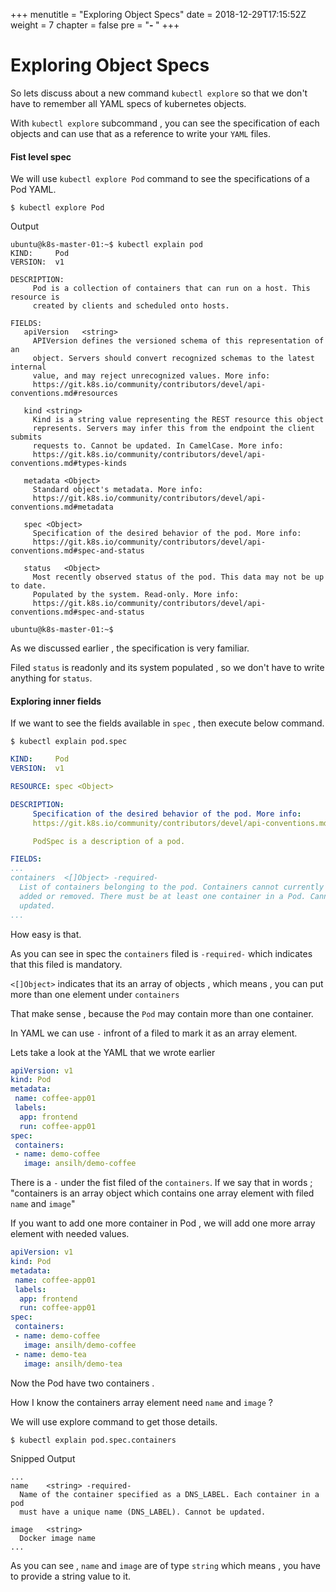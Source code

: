 +++
menutitle = "Exploring Object Specs"
date = 2018-12-29T17:15:52Z
weight = 7
chapter = false
pre = "<b>- </b>"
+++

# Exploring Object Specs

So lets discuss about a new command `kubectl explore` so that we don't have to remember all YAML specs of kubernetes objects.

With `kubectl explore` subcommand , you can see the specification of each objects and can use that as a reference to write your `YAML` files.

#### Fist level spec

We will use `kubectl explore Pod` command to see the specifications of a Pod YAML.

```
$ kubectl explore Pod
```

Output
```
ubuntu@k8s-master-01:~$ kubectl explain pod
KIND:     Pod
VERSION:  v1

DESCRIPTION:
     Pod is a collection of containers that can run on a host. This resource is
     created by clients and scheduled onto hosts.

FIELDS:
   apiVersion	<string>
     APIVersion defines the versioned schema of this representation of an
     object. Servers should convert recognized schemas to the latest internal
     value, and may reject unrecognized values. More info:
     https://git.k8s.io/community/contributors/devel/api-conventions.md#resources

   kind	<string>
     Kind is a string value representing the REST resource this object
     represents. Servers may infer this from the endpoint the client submits
     requests to. Cannot be updated. In CamelCase. More info:
     https://git.k8s.io/community/contributors/devel/api-conventions.md#types-kinds

   metadata	<Object>
     Standard object's metadata. More info:
     https://git.k8s.io/community/contributors/devel/api-conventions.md#metadata

   spec	<Object>
     Specification of the desired behavior of the pod. More info:
     https://git.k8s.io/community/contributors/devel/api-conventions.md#spec-and-status

   status	<Object>
     Most recently observed status of the pod. This data may not be up to date.
     Populated by the system. Read-only. More info:
     https://git.k8s.io/community/contributors/devel/api-conventions.md#spec-and-status

ubuntu@k8s-master-01:~$
```

As we discussed earlier , the specification is very familiar.

Filed `status` is readonly and its system populated , so we don't have to write anything for `status`.

#### Exploring inner fields

If we want to see the fields available in `spec` , then execute below command.
```shell
$ kubectl explain pod.spec
```
```yaml
KIND:     Pod
VERSION:  v1

RESOURCE: spec <Object>

DESCRIPTION:
     Specification of the desired behavior of the pod. More info:
     https://git.k8s.io/community/contributors/devel/api-conventions.md#spec-and-status

     PodSpec is a description of a pod.

FIELDS:
...
containers	<[]Object> -required-
  List of containers belonging to the pod. Containers cannot currently be
  added or removed. There must be at least one container in a Pod. Cannot be
  updated.
...

```

How easy is that.

As you can see in spec the `containers` filed is `-required-` which indicates that this filed is mandatory.

`<[]Object>` indicates that its an array of objects , which means , you can put more than one element under `containers`

That make sense , because the `Pod` may contain more than one container.

In YAML we can use `-` infront of a filed to mark it as an array element.

Lets take a look at the YAML that we wrote earlier

```yaml
apiVersion: v1
kind: Pod
metadata:
 name: coffee-app01
 labels:
  app: frontend
  run: coffee-app01
spec:
 containers:
 - name: demo-coffee
   image: ansilh/demo-coffee
```  

There is a `-` under the fist filed of the `containers`.
If we say that in words ; "containers is an array object which contains one array element with filed `name` and `image`"

If you want to add one more container in Pod , we will add one more array element with needed values.

```yaml
apiVersion: v1
kind: Pod
metadata:
 name: coffee-app01
 labels:
  app: frontend
  run: coffee-app01
spec:
 containers:
 - name: demo-coffee
   image: ansilh/demo-coffee
 - name: demo-tea
   image: ansilh/demo-tea
```  

Now the Pod have two containers .

How I know the containers array element need `name` and `image` ?

We will use explore command to get those details.
```shell
$ kubectl explain pod.spec.containers
```
Snipped Output
```
...
name	<string> -required-
  Name of the container specified as a DNS_LABEL. Each container in a pod
  must have a unique name (DNS_LABEL). Cannot be updated.

image	<string>
  Docker image name
...
```

As you can see , `name` and `image` are of type `string` which means , you have to provide a string value to it.
